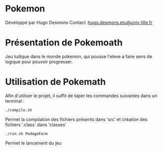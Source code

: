 Pokemon
===========

Développé par Hugo Desmons
Contact :hugo.desmons.etu@univ-lille.fr

# Présentation de Pokemoath

Jeu ludique dans le monde pokemon, qui pousse l'eleve a faire sens de logique pour pouvoir progresser.


# Utilisation de Pokemath

Afin d'utiliser le projet, il suffit de taper les commandes suivantes dans un terminal :

```
./compile.sh
```
Permet la compilation des fichiers présents dans 'src' et création des fichiers '.class' dans 'classes'

```
./run.sh PedagoFarm
```
Permet le lancement du jeu
